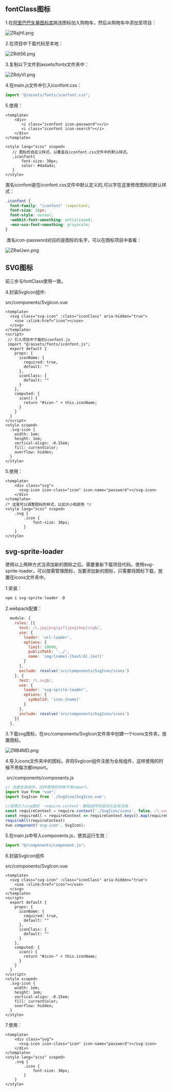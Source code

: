 ## fontClass图标

1.在[阿里巴巴矢量图标库](https://www.iconfont.cn/home/index?spm=a313x.7781069.1998910419.2)挑选图标加入购物车，然后从购物车中添加至项目：

![ZRajHI.png](https://s2.ax1x.com/2019/07/11/ZRajHI.png)

2.在项目中下载代码至本地：

![ZRdt56.png](https://s2.ax1x.com/2019/07/11/ZRdt56.png)

3.复制以下文件到assets/fonts文件夹中：

![ZRdyVI.png](https://s2.ax1x.com/2019/07/11/ZRdyVI.png)

4.在main.js文件中引入iconfont.css：

```javascript
import "@/assets/fonts/iconfont.css";
```

5.使用：

```vue
<template>
    <div>
       <i class="iconfont icon-password"></i>
       <i class="iconfont icon-search"></i>
    </div>
</template>

<style lang="scss" scoped>
   // 图标的自定义样式，以覆盖在iconfont.css文件中的默认样式。
   .iconfont{
       font-size: 30px;
       color: #4a4a4a;
   }
</style>
```

​      类名iconfont是在iconfont.css文件中默认定义的,可以字在这里修改图标的默认样式：

```css
.iconfont {
  font-family: "iconfont" !important;
  font-size: 16px;
  font-style: normal;
  -webkit-font-smoothing: antialiased;
  -moz-osx-font-smoothing: grayscale;
}
```

​    类名icon-password对应的是图标的名字，可以在图标项目中查看：

![ZRwUwn.png](https://s2.ax1x.com/2019/07/11/ZRwUwn.png)

## SVG图标

前三步与fontClass使用一致。

4.封装SvgIcon组件:

src/components/SvgIcon.vue

```vue
<template>
  <svg class="svg-icon" :class="iconClass" aria-hidden="true">
    <use :xlink:href="icon"></use>
  </svg>
</template>
<script>
 // 引入项目中下载的iconfont.js
 import "@/assets/fonts/iconfont.js";
  export default {
    props: {
      iconName: {
        required: true,
        default: ""
      },
      iconClass: {
        default: ""
      }
    },
    computed: {
      icon() {
        return "#icon-" + this.iconName;
      }
    }
  }
</script>
<style scoped>
  .svg-icon {
    width: 1em;
    height: 1em;
    vertical-align: -0.15em;
    fill: currentColor;
    overflow: hidden;
  }
</style>
```

5.使用：

```vue
<template>
    <div class="svg">
      <svg-icon icon-class="icon" icon-name="password"></svg-icon>
    </div>
</template>
/* 这里可以调整图标的样式，比如大小和颜色 */
<style lang="scss" scoped>
    .svg {
        .icon {
            font-size: 30px;
        }
    }
</style>
```



## svg-sprite-loader

​    使用以上两种方式当添加新的图标之后，需要重新下载项目代码。使用svg-sprite-loader，可以按需管理图标，当要添加新的图标，只需要将图标下载，放置在icons文件夹中。

1.安装：

```javascript
npm i svg-sprite-loader -D
```

2.webpack配置：

```javascript
  module: {
    rules: [{
      test: /\.jpg|png|gif|jpeg|bmp|svg$/,
      use: {
        loader: 'url-loader',
        options: {
          limit: 10000,
          publicPath: '../',
          name: 'img/[name]-[hash:6].[ext]'
        }
      },
      exclude: resolve('src/components/SvgIcon/icons')
    }, {
      test: /\.svg$/,
      use: {
        loader: 'svg-sprite-loader',
        options: {
          symbolId: 'icon-[name]'
        }
      },
      include: resolve('src/components/SvgIcon/icons')
    }]
  },
```

3.下载svg图标，在src/components/SvgIcon文件夹中创建一个icons文件夹，放置图标。

![ZRB4MD.png](https://s2.ax1x.com/2019/07/11/ZRB4MD.png)

4.导入icons文件夹中的图标。并将SvgIcon组件注册为全局组件，这样使用的时候不用每次都import。

​    src/components/components.js

```javascript
// 注册全局组件，这样使用的时候不用import。
import Vue from "vue";
import SvgIcon from './SvgIcon/SvgIcon.vue';

//按需引入svg图标  require.context：基础组件的自动化全局注册
const requireContext = require.context('./SvgIcon/icons', false, /\.svg$/)
const requireAll = requireContext => requireContext.keys().map(requireContext)
requireAll(requireContext)
Vue.component('svg-icon', SvgIcon);
```

5.在main.js中导入components.js，使其运行生效：

```javascript
import "@/components/component.js";
```

6.封装SvgIcon组件

src/components/SvgIcon.vue

```vue
<template>
  <svg class="svg-icon" :class="iconClass" aria-hidden="true">
    <use :xlink:href="icon"></use>
  </svg>
</template>
<script>
  export default {
    props: {
      iconName: {
        required: true,
        default: ""
      },
      iconClass: {
        default: ""
      }
    },
    computed: {
      icon() {
        return "#icon-" + this.iconName;
      }
    }
  }
</script>
<style scoped>
  .svg-icon {
    width: 1em;
    height: 1em;
    vertical-align: -0.15em;
    fill: currentColor;
    overflow: hidden;
  }
</style>

```

7.使用：

```vue
<template>
    <div class="svg">
      <svg-icon icon-class="icon" icon-name="password"></svg-icon>
    </div>
</template>
<style lang="scss" scoped>
    .svg {
        .icon {
            font-size: 30px;
        }
    }
</style>
```



